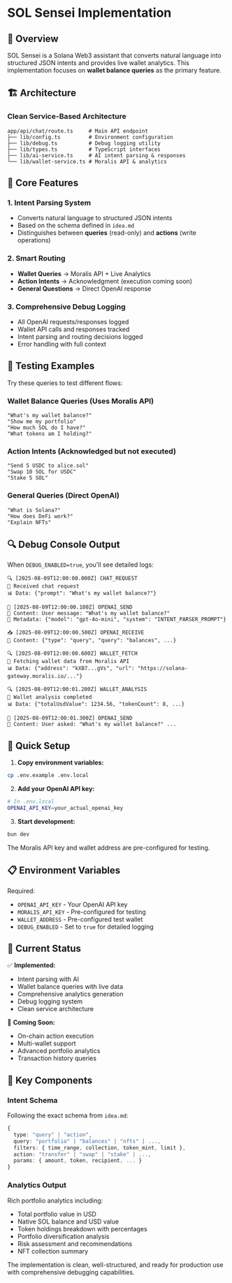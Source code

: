 # SOL Sensei Implementation

## 🎯 Overview

SOL Sensei is a Solana Web3 assistant that converts natural language into structured JSON intents and provides live wallet analytics. This implementation focuses on **wallet balance queries** as the primary feature.

## 🏗️ Architecture

### Clean Service-Based Architecture

```
app/api/chat/route.ts     # Main API endpoint
├── lib/config.ts         # Environment configuration  
├── lib/debug.ts          # Debug logging utility
├── lib/types.ts          # TypeScript interfaces
├── lib/ai-service.ts     # AI intent parsing & responses
└── lib/wallet-service.ts # Moralis API & analytics
```

## 🔧 Core Features

### 1. **Intent Parsing System** 
- Converts natural language to structured JSON intents
- Based on the schema defined in `idea.md`
- Distinguishes between **queries** (read-only) and **actions** (write operations)

### 2. **Smart Routing**
- **Wallet Queries** → Moralis API + Live Analytics  
- **Action Intents** → Acknowledgment (execution coming soon)
- **General Questions** → Direct OpenAI response

### 3. **Comprehensive Debug Logging**
- All OpenAI requests/responses logged
- Wallet API calls and responses tracked  
- Intent parsing and routing decisions logged
- Error handling with full context

## 🧪 Testing Examples

Try these queries to test different flows:

### Wallet Balance Queries (Uses Moralis API)
```
"What's my wallet balance?"
"Show me my portfolio" 
"How much SOL do I have?"
"What tokens am I holding?"
```

### Action Intents (Acknowledged but not executed)
```
"Send 5 USDC to alice.sol"
"Swap 10 SOL for USDC"
"Stake 5 SOL"
```

### General Queries (Direct OpenAI)
```
"What is Solana?"
"How does DeFi work?"
"Explain NFTs"
```

## 🔍 Debug Console Output

When `DEBUG_ENABLED=true`, you'll see detailed logs:

```
🔍 [2025-08-09T12:00:00.000Z] CHAT_REQUEST
📝 Received chat request
📊 Data: {"prompt": "What's my wallet balance?"}

🚀 [2025-08-09T12:00:00.100Z] OPENAI_SEND  
📝 Content: User message: "What's my wallet balance?"
🔧 Metadata: {"model": "gpt-4o-mini", "system": "INTENT_PARSER_PROMPT"}

📥 [2025-08-09T12:00:00.500Z] OPENAI_RECEIVE
📝 Content: {"type": "query", "query": "balances", ...}

🔍 [2025-08-09T12:00:00.600Z] WALLET_FETCH
📝 Fetching wallet data from Moralis API
📊 Data: {"address": "kXB7...gVs", "url": "https://solana-gateway.moralis.io/..."}

🔍 [2025-08-09T12:00:01.200Z] WALLET_ANALYSIS  
📝 Wallet analysis completed
📊 Data: {"totalUsdValue": 1234.56, "tokenCount": 8, ...}

🚀 [2025-08-09T12:00:01.300Z] OPENAI_SEND
📝 Content: User asked: "What's my wallet balance?" ...
```

## 🚀 Quick Setup

1. **Copy environment variables:**
```bash
cp .env.example .env.local
```

2. **Add your OpenAI API key:**
```bash
# In .env.local
OPENAI_API_KEY=your_actual_openai_key
```

3. **Start development:**
```bash
bun dev
```

The Moralis API key and wallet address are pre-configured for testing.

## 📋 Environment Variables

Required:
- `OPENAI_API_KEY` - Your OpenAI API key
- `MORALIS_API_KEY` - Pre-configured for testing  
- `WALLET_ADDRESS` - Pre-configured test wallet
- `DEBUG_ENABLED` - Set to `true` for detailed logging

## 🎯 Current Status

✅ **Implemented:**
- Intent parsing with AI
- Wallet balance queries with live data
- Comprehensive analytics generation
- Debug logging system
- Clean service architecture

🔄 **Coming Soon:**
- On-chain action execution
- Multi-wallet support
- Advanced portfolio analytics
- Transaction history queries

## 🔧 Key Components

### Intent Schema
Following the exact schema from `idea.md`:
```typescript
{
  type: "query" | "action",
  query: "portfolio" | "balances" | "nfts" | ...,
  filters: { time_range, collection, token_mint, limit },
  action: "transfer" | "swap" | "stake" | ...,
  params: { amount, token, recipient, ... }
}
```

### Analytics Output
Rich portfolio analytics including:
- Total portfolio value in USD
- Native SOL balance and USD value  
- Token holdings breakdown with percentages
- Portfolio diversification analysis
- Risk assessment and recommendations
- NFT collection summary

The implementation is clean, well-structured, and ready for production use with comprehensive debugging capabilities.
